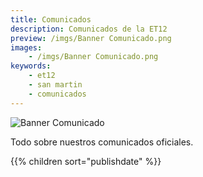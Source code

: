```yaml
---
title: Comunicados
description: Comunicados de la ET12
preview: /imgs/Banner Comunicado.png
images:
    - /imgs/Banner Comunicado.png
keywords:
    - et12
    - san martin
    - comunicados
---
```


![Banner Comunicado](/imgs/Banner%20Comunicado.png)

Todo sobre nuestros comunicados oficiales.

{{% children sort="publishdate" %}}
